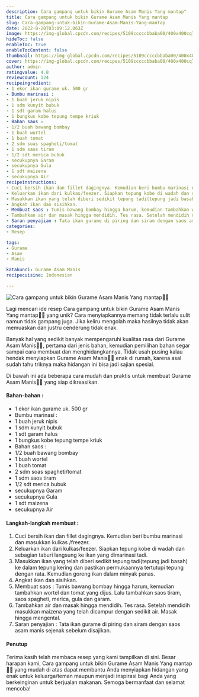 ```yaml
---
description: Cara gampang untuk bikin Gurame Asam Manis Yang mantap"
title: Cara gampang untuk bikin Gurame Asam Manis Yang mantap
slug: Cara-gampang-untuk-bikin-Gurame-Asam-Manis-Yang-mantap
date: 2022-8-20T03:09:12.063Z
image: https://img-global.cpcdn.com/recipes/5109cccccbbaba00/400x400cq70/photo.jpg
hideToc: false
enableToc: true
enableTocContent: false
thumbnail: https://img-global.cpcdn.com/recipes/5109cccccbbaba00/400x400cq70/photo.jpg
cover: https://img-global.cpcdn.com/recipes/5109cccccbbaba00/400x400cq70/photo.jpg
author: admin
ratingvalue: 4.8
reviewcount: 124
recipeingredient:
- 1 ekor ikan gurame uk. 500 gr
- Bumbu marinasi :
- 1 buah jeruk nipis
- 1 sdm kunyit bubuk
- 1 sdt garam halus
- 1 bungkus kobe tepung tempe kriuk
- Bahan saos :
- 1/2 buah bawang bombay
- 1 buah wortel
- 1 buah tomat
- 2 sdm soas spagheti/tomat
- 1 sdm saos tiram
- 1/2 sdt merica bubuk
- secukupnya Garam
- secukupnya Gula
- 1 sdt maizena
- secukupnya Air
recipeinstructions:
- Cuci bersih ikan dan fillet dagingnya. Kemudian beri bumbu marinasi dan masukkan kulkas /freezer.
- Keluarkan ikan dari kulkas/feezer. Siapkan tepung kobe di wadah dan sebagian taburi langsung ke ikan yang dimarinasi tadi.
- Masukkan ikan yang telah diberi sedikit tepung tadi(tepung jadi basah) ke dalam tepung kering dan pastikan permukaannya tertutupi tepung dengan rata. Kemudian goreng ikan dalam minyak panas.
- Angkat ikan dan sisihkan.
- Membuat saos : Tumis bawang bombay hingga harum, kemudian tambahkan wortel dan tomat yang dijus. Lalu tambahkan saos tiram, saos spagheti, merica, gula dan garam.
- Tambahkan air dan masak hingga mendidih. Tes rasa. Setelah mendidih masukkan maizena yang telah dicampur dengan sedikit air. Masak hingga mengental.
- Saran penyajian : Tata ikan gurame di piring dan siram dengan saos asam manis sejenak sebelum disajikan.
categories:
- Resep

tags:
- Gurame
- Asam
- Manis

katakunci: Gurame Asam Manis
recipecuisine: Indonesian

---
```


![Cara gampang untuk bikin Gurame Asam Manis Yang mantap👩‍🍳](https://img-global.cpcdn.com/recipes/5109cccccbbaba00/400x400cq70/photo.jpg)

Lagi mencari ide resep Cara gampang untuk bikin Gurame Asam Manis Yang mantap👩‍🍳 yang unik? Cara menyiapkannya memang tidak terlalu sulit namun tidak gampang juga. Jika keliru mengolah maka hasilnya tidak akan memuaskan dan justru cenderung tidak enak.

Banyak hal yang sedikit banyak mempengaruhi kualitas rasa dari Gurame Asam Manis👩‍🍳, pertama dari jenis bahan, kemudian pemilihan bahan segar sampai cara membuat dan menghidangkannya. Tidak usah pusing kalau hendak menyiapkan Gurame Asam Manis👩‍🍳 enak di rumah, karena asal sudah tahu triknya maka hidangan ini bisa jadi sajian spesial.

Di bawah ini ada beberapa cara mudah dan praktis untuk membuat Gurame Asam Manis👩‍🍳 yang siap dikreasikan.

<!--inarticleads1-->

#### Bahan-bahan :

- 1 ekor ikan gurame uk. 500 gr
- Bumbu marinasi :
- 1 buah jeruk nipis
- 1 sdm kunyit bubuk
- 1 sdt garam halus
- 1 bungkus kobe tepung tempe kriuk
- Bahan saos :
- 1/2 buah bawang bombay
- 1 buah wortel
- 1 buah tomat
- 2 sdm soas spagheti/tomat
- 1 sdm saos tiram
- 1/2 sdt merica bubuk
- secukupnya Garam
- secukupnya Gula
- 1 sdt maizena
- secukupnya Air

<!--inarticleads2-->

#### Langkah-langkah membuat :

1. Cuci bersih ikan dan fillet dagingnya. Kemudian beri bumbu marinasi dan masukkan kulkas /freezer.
1. Keluarkan ikan dari kulkas/feezer. Siapkan tepung kobe di wadah dan sebagian taburi langsung ke ikan yang dimarinasi tadi.
1. Masukkan ikan yang telah diberi sedikit tepung tadi(tepung jadi basah) ke dalam tepung kering dan pastikan permukaannya tertutupi tepung dengan rata. Kemudian goreng ikan dalam minyak panas.
1. Angkat ikan dan sisihkan.
1. Membuat saos : Tumis bawang bombay hingga harum, kemudian tambahkan wortel dan tomat yang dijus. Lalu tambahkan saos tiram, saos spagheti, merica, gula dan garam.
1. Tambahkan air dan masak hingga mendidih. Tes rasa. Setelah mendidih masukkan maizena yang telah dicampur dengan sedikit air. Masak hingga mengental.
1. Saran penyajian : Tata ikan gurame di piring dan siram dengan saos asam manis sejenak sebelum disajikan.

#### Penutup

Terima kasih telah membaca resep yang kami tampilkan di sini. Besar harapan kami, Cara gampang untuk bikin Gurame Asam Manis Yang mantap👩‍🍳 yang mudah di atas dapat membantu Anda menyiapkan hidangan yang enak untuk keluarga/teman maupun menjadi inspirasi bagi Anda yang berkeinginan untuk berjualan makanan. Semoga bermanfaat dan selamat mencoba!